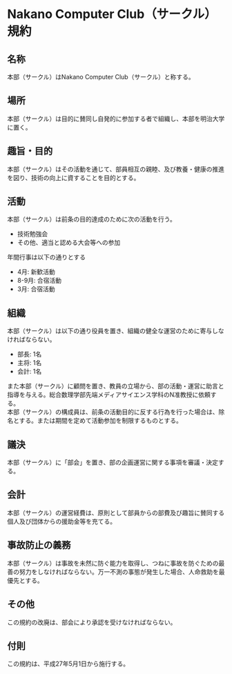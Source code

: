 # Nakano Computer Club（サークル）規約

## 名称
本部（サークル）はNakano Computer Club（サークル）と称する。

## 場所
本部（サークル）は目的に賛同し自発的に参加する者で組織し、本部を明治大学に置く。

## 趣旨・目的
本部（サークル）はその活動を通じて、部員相互の親睦、及び教養・健康の推進を図り、技術の向上に資することを目的とする。

## 活動
本部（サークル）は前条の目的達成のために次の活動を行う。

- 技術勉強会
- その他、適当と認める大会等への参加

年間行事は以下の通りとする

- 4月: 新歓活動
- 8-9月: 合宿活動
- 3月: 合宿活動

## 組織
本部（サークル）は以下の通り役員を置き、組織の健全な運営のために寄与しなければならない。

- 部長: 1名
- 主将: 1名
- 会計: 1名

また本部（サークル）に顧問を置き、教員の立場から、部の活動・運営に助言と指導を与える。総合数理学部先端メディアサイエンス学科のN准教授に依頼する。  
本部（サークル）の構成員は、前条の活動目的に反する行為を行った場合は、除名とする。または期間を定めて活動参加を制限するものとする。

## 議決
本部（サークル）に「部会」を置き、部の企画運営に関する事項を審議・決定する。

## 会計
本部（サークル）の運営経費は、原則として部員からの部費及び趣旨に賛同する個人及び団体からの援助金等を充てる。

## 事故防止の義務
本部（サークル）は事故を未然に防ぐ能力を取得し、つねに事故を防ぐための最善の努力をしなければならない。万一不測の事態が発生した場合、人命救助を最優先とする。

## その他
この規約の改廃は、部会により承認を受けなければならない。

## 付則　
この規約は、平成27年5月1日から施行する。
